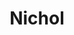 ---
layout: piece
collection_: paintings
title: Nichol
image: nichol.jpg
media: Acrylic
dimensions: 9" x 10"
description: Painted with popsicle sticks on foam core.
price: $60
create_date: 2014
---